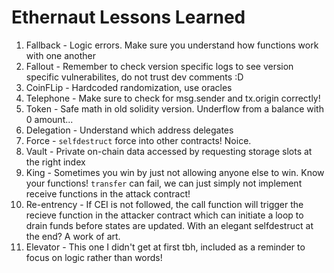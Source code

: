 # Ethernaut Lessons Learned
1. Fallback - Logic errors. Make sure you understand how functions work with one another
2. Fallout - Remember to check version specific logs to see version specific vulnerabilites, do not trust dev comments :D
3. CoinFLip - Hardcoded randomization, use oracles
4. Telephone - Make sure to check for msg.sender and tx.origin correctly!
5. Token - Safe math in old solidity version. Underflow from a balance with 0 amount...
6. Delegation - Understand which address delegates
7. Force - ```selfdestruct``` force into other contracts! Noice.
8. Vault - Private on-chain data accessed by requesting storage slots at the right index
9. King - Sometimes you win by just not allowing anyone else to win. Know your functions! ```transfer``` can fail, we can just simply not implement receive functions in the attack contract!
10. Re-entrency - If CEI is not followed, the call function will trigger the recieve function in the attacker contract which can initiate a loop to drain funds before states are updated. With an elegant selfdestruct at the end? A work of art.
11. Elevator - This one I didn't get at first tbh, included as a reminder to focus on logic rather than words!
